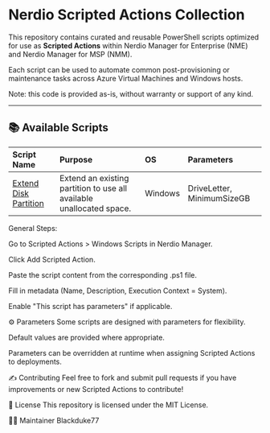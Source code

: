 # Nerdio Scripted Actions Collection

This repository contains curated and reusable PowerShell scripts optimized for use as **Scripted Actions** within Nerdio Manager for Enterprise (NME) and Nerdio Manager for MSP (NMM).

Each script can be used to automate common post-provisioning or maintenance tasks across Azure Virtual Machines and Windows hosts.

Note: this code is provided as-is, without warranty or support of any kind.

---

## 📚 Available Scripts

| Script Name | Purpose | OS | Parameters |
|:------------|:--------|:---|:-----------|
| [Extend Disk Partition](./extend-disk-partition/extend-disk-partition.ps1) | Extend an existing partition to use all available unallocated space. | Windows | DriveLetter, MinimumSizeGB |


General Steps:

Go to Scripted Actions > Windows Scripts in Nerdio Manager.

Click Add Scripted Action.

Paste the script content from the corresponding .ps1 file.

Fill in metadata (Name, Description, Execution Context = System).

Enable "This script has parameters" if applicable.

⚙️ Parameters
Some scripts are designed with parameters for flexibility.

Default values are provided where appropriate.

Parameters can be overridden at runtime when assigning Scripted Actions to deployments.

✍️ Contributing
Feel free to fork and submit pull requests if you have improvements or new Scripted Actions to contribute!

📄 License
This repository is licensed under the MIT License.

👨‍💻 Maintainer
Blackduke77
